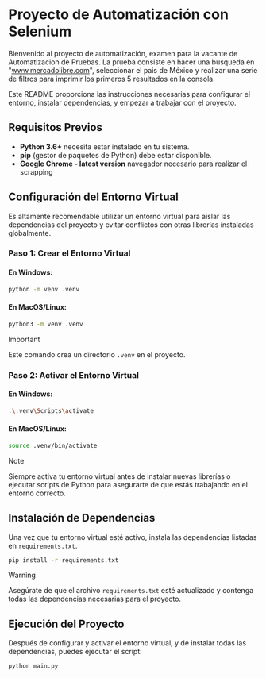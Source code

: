 # Proyecto de Automatización con Selenium

Bienvenido al proyecto de automatización, examen para la vacante de Automatizacion de Pruebas. La prueba consiste en hacer una busqueda en "www.mercadolibre.com", seleccionar el pais de México y realizar una serie de filtros para imprimir los primeros 5 resultados en la consola.

Este README proporciona las instrucciones necesarias para configurar el entorno, instalar dependencias, y empezar a trabajar con el proyecto.

## Requisitos Previos

- **Python 3.6+** necesita estar instalado en tu sistema.
- **pip** (gestor de paquetes de Python) debe estar disponible.
- **Google Chrome - latest version** navegador necesario para realizar el scrapping

## Configuración del Entorno Virtual

Es altamente recomendable utilizar un entorno virtual para aislar las dependencias del proyecto y evitar conflictos con otras librerías instaladas globalmente.

### Paso 1: Crear el Entorno Virtual

#### En Windows:
```bash
python -m venv .venv
```

#### En MacOS/Linux:
```bash
python3 -m venv .venv
```

> [!IMPORTANT]
> Este comando crea un directorio `.venv` en el proyecto.

### Paso 2: Activar el Entorno Virtual

#### En Windows:

```bash
.\.venv\Scripts\activate
```

#### En MacOS/Linux:
```bash
source .venv/bin/activate
```

> [!NOTE]
> Siempre activa tu entorno virtual antes de instalar nuevas librerías o ejecutar scripts de Python para asegurarte de que estás trabajando en el entorno correcto.

## Instalación de Dependencias

Una vez que tu entorno virtual esté activo, instala las dependencias listadas en `requirements.txt`.

```bash
pip install -r requirements.txt
```

> [!WARNING]
> Asegúrate de que el archivo `requirements.txt` esté actualizado y contenga todas las dependencias necesarias para el proyecto.

## Ejecución del Proyecto

Después de configurar y activar el entorno virtual, y de instalar todas las dependencias, puedes ejecutar el script:

```bash
python main.py
```